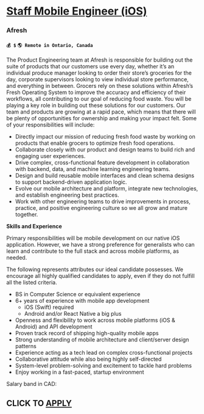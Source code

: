 # [Staff Mobile Engineer (iOS)](https://www.remotewlb.com/apply/staff-mobile-engineer-ios)  
### Afresh  
#### `💰 $` `🌎 Remote in Ontario, Canada`  

The Product Engineering team at Afresh is responsible for building out the suite of products that our customers use every day, whether it’s an individual produce manager looking to order their store’s groceries for the day, corporate supervisors looking to view individual store performance, and everything in between. Grocers rely on these solutions within Afresh’s Fresh Operating System to improve the accuracy and efficiency of their workflows, all contributing to our goal of reducing food waste. You will be playing a key role in building out these solutions for our customers. Our team and products are growing at a rapid pace, which means that there will be plenty of opportunities for ownership and making your impact felt. Some of your responsibilities will include:

  * Directly impact our mission of reducing fresh food waste by working on products that enable grocers to optimize fresh food operations.
  * Collaborate closely with our product and design teams to build rich and engaging user experiences.
  * Drive complex, cross-functional feature development in collaboration with backend, data, and machine learning engineering teams.
  * Design and build reusable mobile interfaces and clean schema designs to support backend-driven application logic.
  * Evolve our mobile architecture and platform, integrate new technologies, and establish engineering best practices.
  * Work with other engineering teams to drive improvements in process, practice, and positive engineering culture so we all grow and mature together.

**Skills and Experience**

Primary responsibilities will be mobile development on our native iOS application. However, we have a strong preference for generalists who can learn and contribute to the full stack and across mobile platforms, as needed.

The following represents attributes our ideal candidate possesses. We encourage all highly qualified candidates to apply, even if they do not fulfill all the listed criteria.

  * BS in Computer Science or equivalent experience
  * 6+ years of experience with mobile app development 
    * iOS (Swift) required
    * Android and/or React Native a big plus
  * Openness and flexibility to work across mobile platforms (iOS & Android) and API development
  * Proven track record of shipping high-quality mobile apps
  * Strong understanding of mobile architecture and client/server design patterns
  * Experience acting as a tech lead on complex cross-functional projects
  * Collaborative attitude while also being highly self-directed
  * System-level problem-solving and excitement to tackle hard problems
  * Enjoy working in a fast-paced, startup environment

Salary band in CAD:

  
## CLICK TO [APPLY](https://www.remotewlb.com/apply/staff-mobile-engineer-ios)

